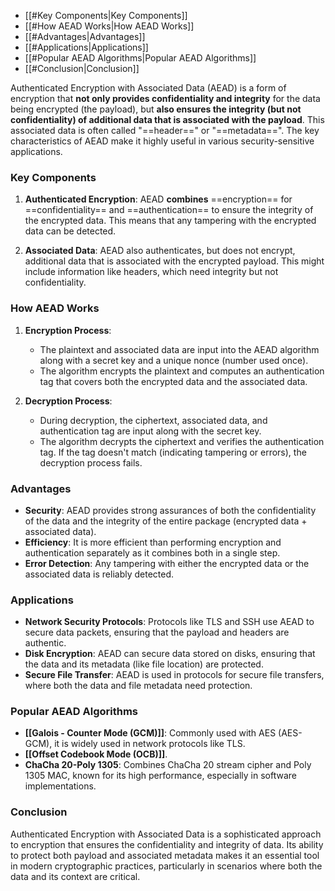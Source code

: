 - [[#Key Components|Key Components]]
- [[#How AEAD Works|How AEAD Works]]
- [[#Advantages|Advantages]]
- [[#Applications|Applications]]
- [[#Popular AEAD Algorithms|Popular AEAD Algorithms]]
- [[#Conclusion|Conclusion]]


Authenticated Encryption with Associated Data (AEAD) is a form of encryption that **not only provides confidentiality and integrity** for the data being encrypted (the payload), but **also ensures the integrity (but not confidentiality) of additional data that is associated with the payload**. This associated data is often called "==header==" or "==metadata==".
The key characteristics of AEAD make it highly useful in various security-sensitive applications.

### Key Components

1. **Authenticated Encryption**: AEAD **combines** ==encryption== for ==confidentiality== and ==authentication== to ensure the integrity of the encrypted data. This means that any tampering with the encrypted data can be detected.

2. **Associated Data**: AEAD also authenticates, but does not encrypt, additional data that is associated with the encrypted payload. This might include information like headers, which need integrity but not confidentiality.

### How AEAD Works

1. **Encryption Process**:
   - The plaintext and associated data are input into the AEAD algorithm along with a secret key and a unique nonce (number used once).
   - The algorithm encrypts the plaintext and computes an authentication tag that covers both the encrypted data and the associated data.

2. **Decryption Process**:
   - During decryption, the ciphertext, associated data, and authentication tag are input along with the secret key.
   - The algorithm decrypts the ciphertext and verifies the authentication tag. If the tag doesn't match (indicating tampering or errors), the decryption process fails.

### Advantages

- **Security**: AEAD provides strong assurances of both the confidentiality of the data and the integrity of the entire package (encrypted data + associated data).
- **Efficiency**: It is more efficient than performing encryption and authentication separately as it combines both in a single step.
- **Error Detection**: Any tampering with either the encrypted data or the associated data is reliably detected.

### Applications

- **Network Security Protocols**: Protocols like TLS and SSH use AEAD to secure data packets, ensuring that the payload and headers are authentic.
- **Disk Encryption**: AEAD can secure data stored on disks, ensuring that the data and its metadata (like file location) are protected.
- **Secure File Transfer**: AEAD is used in protocols for secure file transfers, where both the data and file metadata need protection.

### Popular AEAD Algorithms

- **[[Galois - Counter Mode (GCM)]]**: Commonly used with AES (AES-GCM), it is widely used in network protocols like TLS.
- **[[Offset Codebook Mode (OCB)]]**.
- **ChaCha 20-Poly 1305**: Combines ChaCha 20 stream cipher and Poly 1305 MAC, known for its high performance, especially in software implementations.

### Conclusion

Authenticated Encryption with Associated Data is a sophisticated approach to encryption that ensures the confidentiality and integrity of data. Its ability to protect both payload and associated metadata makes it an essential tool in modern cryptographic practices, particularly in scenarios where both the data and its context are critical.